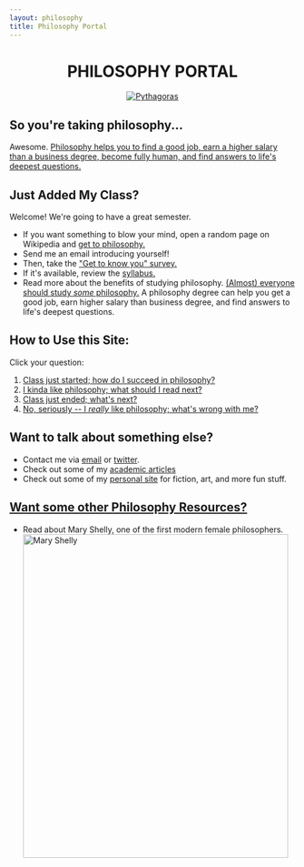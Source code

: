 ```yaml
---
layout: philosophy
title: Philosophy Portal
--- 
```


<center>

<h1>PHILOSOPHY PORTAL</h1>

<a href="https://en.wikipedia.org/wiki/Pythagoras"><img src="http://www.famous-mathematicians.com/images/pythagoras.jpg" class="w3-border w3-padding-4 w3-padding-tiny" alt="Pythagoras"></a>

</center>

## So you're taking philosophy...

Awesome. [Philosophy helps you to find a good job, earn a higher salary than a business degree, become fully human, and find answers to life's deepest questions.](/philosophy-3-major)

## Just Added My Class?

Welcome! We're going to have a great semester.

- If you want something to blow your mind, open a random page on Wikipedia and [get to philosophy.](/wikipedia)
- Send me an email introducing yourself!
- Then, take the ["Get to know you" survey.](https://docs.google.com/forms/d/17A6-27pW2lrI4S6rEpV8GIh_OycvQHCc01fkyuoxPYw/viewform?usp=send_form)
- If it's available, review the [syllabus.](/teaching)
- Read more about the benefits of studying philosophy. [(Almost) everyone should study *some* philosophy.](http://www.whystudyphilosophy.com) A philosophy degree can help you get a good job, earn higher salary than business degree, and find answers to life's deepest questions. 

## How to Use this Site:

Click your question: 

1. [Class just started; how do I succeed in philosophy?](/philosophy-class)
2. [I kinda like philosophy; what should I read next?](/philosophy-6-next)
3. [Class just ended; what's next?](/philosophy-6-next)
4. [No, seriously -- I *really* like philosophy; what's wrong with me?](/philosophy-6-next)


## Want to talk about something else?

- Contact me via [email](keith.buhler@uky.edu) or [twitter](https://twitter.com/Keith_Buhler). 
- Check out some of my [academic articles](https://uky.academia.edu/KeithBuhler)
- Check out some of my [personal site](/fun) for fiction, art, and more fun stuff.

## [Want some other Philosophy Resources?](/philosophy-resources)

- Read about Mary Shelly, one of the first modern female philosophers.
<a href="https://en.wikipedia.org/wiki/Mary_Wollstonecraft"> <img src="https://upload.wikimedia.org/wikipedia/commons/3/36/Mary_Wollstonecraft_by_John_Opie_(c._1797).jpg" alt="Mary Shelly" width="467" height="569"></a>


